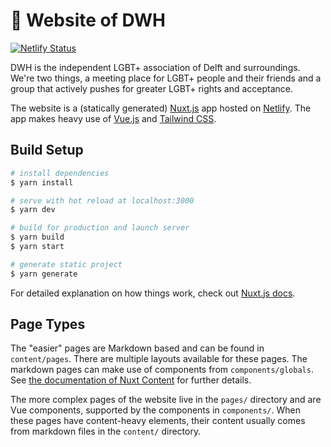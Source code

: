 # 🌈 Website of DWH

[![Netlify Status](https://api.netlify.com/api/v1/badges/267389a7-6a04-4d23-85c1-0956dfd672a1/deploy-status)](https://app.netlify.com/sites/dwh/deploys)

DWH is the independent LGBT+ association of Delft and surroundings. 
We're two things, a meeting place for LGBT+ people and their friends and a group that actively
pushes for greater LGBT+ rights and acceptance.

The website is a (statically generated) [Nuxt.js](https://nuxtjs.org) app hosted on [Netlify](https://netlify.com).
The app makes heavy use of [Vue.js](https://vuejs.org/) and [Tailwind CSS](https://tailwindcss.com/).

## Build Setup

```bash
# install dependencies
$ yarn install

# serve with hot reload at localhost:3000
$ yarn dev

# build for production and launch server
$ yarn build
$ yarn start

# generate static project
$ yarn generate
```

For detailed explanation on how things work, check out [Nuxt.js docs](https://nuxtjs.org).

## Page Types

The "easier" pages are Markdown based and can be found in `content/pages`.
There are multiple layouts available for these pages.
The markdown pages can make use of components from `components/globals`.
See [the documentation of Nuxt Content](https://content.nuxtjs.org/writing) for further details.

The more complex pages of the website live in the `pages/` directory and are Vue components,
supported by the components in `components/`.
When these pages have content-heavy elements, their content usually comes from markdown files in the
`content/` directory.
